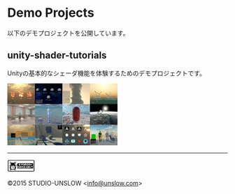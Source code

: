 # Demo Projects

以下のデモプロジェクトを公開しています。

## unity-shader-tutorials
Unityの基本的なシェーダ機能を体験するためのデモプロジェクトです。 

<img src="docs\images\screenshots\12examples.jpg" alt="12examples" title="12examples" width="50%">

----
<img src="docs\images\unslow-logo.png" alt="logo" title="logo" width="12.5%">

©2015 STUDIO-UNSLOW 
<<info@unslow.com>>
